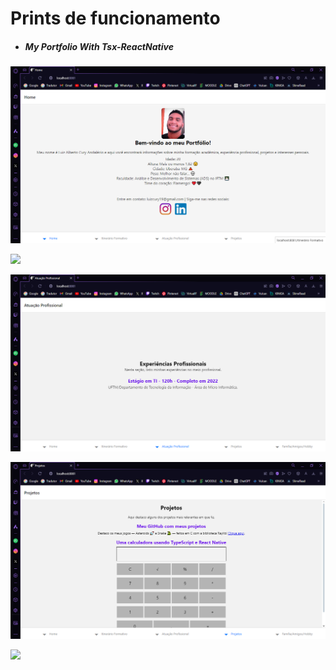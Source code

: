 # Prints de funcionamento
- ##### My Portfolio With Tsx-ReactNative

![](/assets/Prints%20de%20funcionamento/1%20Home.png)

![](/assets/Prints%20de%20funcionamento/2%20Itinerário%20Formativo.png)

![](/assets/Prints%20de%20funcionamento/3%20Atuação%20Profissional.png)

![](/assets/Prints%20de%20funcionamento/4%20Projetos.png)

![](/assets/Prints%20de%20funcionamento/5%20Família%20Amigos%20e%20Hobby.png)